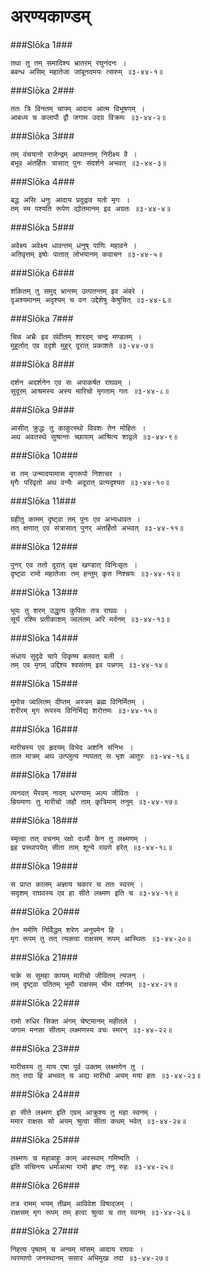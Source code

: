अरण्यकाण्डम्
===============================


###Slōka 1###


    तथा तु तम् समादिश्य भ्रातरम् रघुनंदनः ।
    बबन्ध असिम् महातेजा जांबूनदमयः त्सरुम् ॥३-४४-१॥


###Slōka 2###


    ततः त्रि विनतम् चापम् आदाय आत्म विभूषणम् ।
    आबध्य च कलापौ द्वौ जगाम उदग्र विक्रमः ॥३-४४-२॥


###Slōka 3###


    तम् वंचयानो राजेन्द्रम् आपतन्तम् निरीक्ष्य वै ।
    बभूव अंतर्हितः त्रासात् पुनः संदर्शने अभवत् ॥३-४४-३॥


###Slōka 4###


    बद्ध असिः धनुः आदाय प्रदुद्राव यतो मृगः ।
    तम् स्म पश्यति रूपेण द्योतमानम् इव अग्रतः ॥३-४४-४॥


###Slōka 5###


    अवेक्ष्य अवेक्ष्य धावन्तम् धनुष् पाणिः महावने ।
    अतिवृत्तम् इषोः पातात् लोभयानम् कदाचन ॥३-४४-५॥


###Slōka 6###


    शंकितम् तु समुद् भ्रान्तम् उत्पतन्तम् इव अंबरे ।
    दृअश्यमानम् अदृश्यम् च वन उद्देशेषु केषुचित् ॥३-४४-६॥


###Slōka 7###


    चिन्न अभ्रैः इव संवीतम् शारदम् चन्द्र मण्डलम् ।
    मुहूर्तात् एव ददृशे मुहुर् दूरात् प्रकाशते ॥३-४४-७॥


###Slōka 8###


    दर्शन अदर्शनेन एव सः अपाकर्षत राघवम् ।
    सुदूरम् आश्रमस्य अस्य मारिचो मृगताम् गतः ॥३-४४-८॥


###Slōka 9###


    आसीत् क्रुद्धः तु काकुत्स्थो विवशः तेन मोहितः ।
    अथ अवतस्थे सुश्रान्तः च्छायाम् आश्रित्य शाद्वले ॥३-४४-९॥


###Slōka 10###


    स तम् उन्मादयामास मृगरूपो निशाचर ।
    मृगैः परिवृतो अथ वन्यैः अदूरात् प्रत्यदृश्यत ॥३-४४-१०॥


###Slōka 11###


    ग्रहीतु कामम् दृष्ट्वा तम् पुनः एव अभ्यधावत ।
    तत् क्षणात् एव संत्रासात् पुनर् अंतर्हितो अभवत् ॥३-४४-११॥


###Slōka 12###


    पुनर् एव ततो दूरात् वृक्ष खण्डात् विनिःसृतः ।
    दृष्ट्वा रामो महातेजाः तम् हन्तुम् कृत निश्चयः ॥३-४४-१२॥


###Slōka 13###


    भूयः तु शरम् उद्धृत्य कुपितः तत्र राघवः ।
    सूर्य रश्मि प्रतीकाशम् ज्वलंतम् अरि मर्दनम् ॥३-४४-१३॥


###Slōka 14###


    संधाय सुदृढे चापे विकृष्य बलवत् बली ।
    तम् एव मृगम् उद्दिश्य श्वसंतम् इव पन्नगम् ॥३-४४-१४॥


###Slōka 15###


    मुमोच ज्वलितम् दीप्तम् अस्त्रम् ब्रह्म विनिर्मितम् ।
    शरीरम् मृग रूपस्य विनिर्भिद्य शरोत्तमः ॥३-४४-१५॥


###Slōka 16###


    मारीचस्य एव हृदयम् विभेद अशनि संनिभः ।
    ताल मात्रम् अथ उत्प्लुत्य न्यपतत् स भृश आतुरः ॥३-४४-१६॥


###Slōka 17###


    व्यनदत् भैरवम् नादम् धरण्याम् अल्प जीवितः ।
    म्रियमाणः तु मारीचो जहौ ताम् कृत्रिमाम् तनुम् ॥३-४४-१७॥


###Slōka 18###


    स्मृत्वा तत् वचनम् रक्षो दध्यौ केन तु लक्ष्मणम् ।
    इह प्रस्थापयेत् सीता ताम् शून्ये रावणे हरेत् ॥३-४४-१८॥


###Slōka 19###


    स प्राप्त कालम् अज्ञाय चकार च ततः स्वरम् ।
    सदृशम् राघवस्य एव हा सीते लक्ष्मण इति च ॥३-४४-१९॥


###Slōka 20###


    तेन मर्मणि निर्विद्धम् शरेण अनुपमेन हि ।
    मृग रूपम् तु तत् त्यक्त्वा राक्षसम् रूपम् आस्थितः ॥३-४४-२०॥


###Slōka 21###


    चक्रे स सुमहा कायम् मारीचो जीवितम् त्यजन् ।
    तम् दृष्ट्वा पतितम् भूमौ राक्षसम् भीम दर्शनम् ॥३-४४-२१॥


###Slōka 22###


    रामो रुधिर सिक्त अंगम् चेष्टमानम् महीतले ।
    जगाम मनसा सीताम् लक्ष्मणस्य वचः स्मरन् ॥३-४४-२२॥


###Slōka 23###


    मारीचस्य तु माय एषा पूर्व उक्तम् लक्ष्मणेन तु ।
    तत् तदा हि अभवत् च अद्य मारीचो अयम् मया हतः ॥३-४४-२३॥


###Slōka 24###


    हा सीते लक्ष्मण इति एवम् आक्रुश्य तु महा स्वनम् ।
    ममार राक्षसः सो अयम् श्रुत्वा सीता कथम् भवेत् ॥३-४४-२४॥


###Slōka 25###


    लक्ष्मणः च महाबाहुः काम् अवस्थाम् गमिष्यति ।
    इति संचिन्त्य धर्माअत्मा रामो हृष्ट तनू रुहः ॥३-४४-२५॥


###Slōka 26###


    तत्र रामम् भयम् तीव्रम् आविवेश विषादजम् ।
    राक्षसम् मृग रूपम् तम् हत्वा श्रुत्वा च तत् स्वनम् ॥३-४४-२६॥


###Slōka 27###


    निहत्य पृषतम् च अन्यम् मांसम् आदाय राघवः ।
    त्वरमाणो जनस्थानम् ससार अभिमुखः तदा ॥३-४४-२७॥


